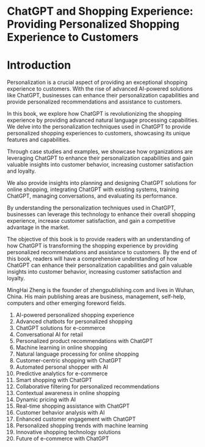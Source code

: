 # ChatGPT and Shopping Experience: Providing Personalized Shopping Experience to Customers

# Introduction

Personalization is a crucial aspect of providing an exceptional shopping experience to customers. With the rise of advanced AI-powered solutions like ChatGPT, businesses can enhance their personalization capabilities and provide personalized recommendations and assistance to customers.

In this book, we explore how ChatGPT is revolutionizing the shopping experience by providing advanced natural language processing capabilities. We delve into the personalization techniques used in ChatGPT to provide personalized shopping experiences to customers, showcasing its unique features and capabilities.

Through case studies and examples, we showcase how organizations are leveraging ChatGPT to enhance their personalization capabilities and gain valuable insights into customer behavior, increasing customer satisfaction and loyalty.

We also provide insights into planning and designing ChatGPT solutions for online shopping, integrating ChatGPT with existing systems, training ChatGPT, managing conversations, and evaluating its performance.

By understanding the personalization techniques used in ChatGPT, businesses can leverage this technology to enhance their overall shopping experience, increase customer satisfaction, and gain a competitive advantage in the market.

The objective of this book is to provide readers with an understanding of how ChatGPT is transforming the shopping experience by providing personalized recommendations and assistance to customers. By the end of this book, readers will have a comprehensive understanding of how ChatGPT can enhance their personalization capabilities and gain valuable insights into customer behavior, increasing customer satisfaction and loyalty.

MingHai Zheng is the founder of zhengpublishing.com and lives in Wuhan, China. His main publishing areas are business, management, self-help, computers and other emerging foreword fields.



1. AI-powered personalized shopping experience
2. Advanced chatbots for personalized shopping
3. ChatGPT solutions for e-commerce
4. Conversational AI for retail
5. Personalized product recommendations with ChatGPT
6. Machine learning in online shopping
7. Natural language processing for online shopping
8. Customer-centric shopping with ChatGPT
9. Automated personal shopper with AI
10. Predictive analytics for e-commerce
11. Smart shopping with ChatGPT
12. Collaborative filtering for personalized recommendations
13. Contextual awareness in online shopping
14. Dynamic pricing with AI
15. Real-time shopping assistance with ChatGPT
16. Customer behavior analysis with AI
17. Enhanced customer engagement with ChatGPT
18. Personalized shopping trends with machine learning
19. Innovative shopping technology solutions
20. Future of e-commerce with ChatGPT


